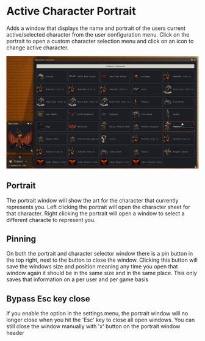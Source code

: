 # Active Character Portrait
Adds a window that displays the name and portrait of the users current active/selected character from the user configuration menu. Click on the portrait to open a custom character selection menu and click on an icon to change active character.

![example](https://github.com/TaureHorn/FoundryVTT_ActiveCharacterPortrait/raw/main/screenshot.png)

## Portrait
The portrait window will show the art for the character that currently represents you. Left clicking the portrait will open the character sheet for that character. Right clicking the portrait will open a window to select a different characte to represent you.

## Pinning
On both the portrait and character selector window there is a pin button in the top right, next to the button to close the window. Clicking this button will save the windows size and position meaning any time you open that window again it should be in the same size and in the same place. This only saves that information on a per user and per game basis

## Bypass Esc key close
If you enable the option in the settings menu, the portrait window will no longer close when you hit the 'Esc' key to close all open windows. You can still close the window manually with 'x' button on the portrait window header
